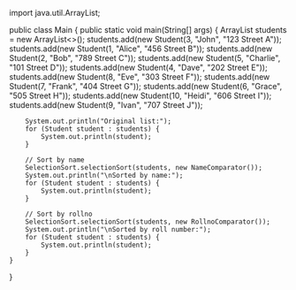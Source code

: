 import java.util.ArrayList;

public class Main {
    public static void main(String[] args) {
        ArrayList<Student> students = new ArrayList<>();
        students.add(new Student(3, "John", "123 Street A"));
        students.add(new Student(1, "Alice", "456 Street B"));
        students.add(new Student(2, "Bob", "789 Street C"));
        students.add(new Student(5, "Charlie", "101 Street D"));
        students.add(new Student(4, "Dave", "202 Street E"));
        students.add(new Student(8, "Eve", "303 Street F"));
        students.add(new Student(7, "Frank", "404 Street G"));
        students.add(new Student(6, "Grace", "505 Street H"));
        students.add(new Student(10, "Heidi", "606 Street I"));
        students.add(new Student(9, "Ivan", "707 Street J"));

        System.out.println("Original list:");
        for (Student student : students) {
            System.out.println(student);
        }

        // Sort by name
        SelectionSort.selectionSort(students, new NameComparator());
        System.out.println("\nSorted by name:");
        for (Student student : students) {
            System.out.println(student);
        }

        // Sort by rollno
        SelectionSort.selectionSort(students, new RollnoComparator());
        System.out.println("\nSorted by roll number:");
        for (Student student : students) {
            System.out.println(student);
        }
    }
}
